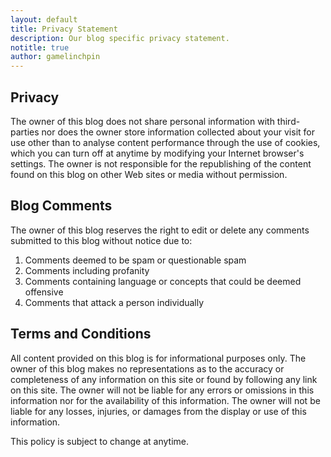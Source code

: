 ```yaml
---
layout: default
title: Privacy Statement
description: Our blog specific privacy statement.
notitle: true
author: gamelinchpin
---
```


## Privacy

The owner of this blog does not share personal information with third-parties nor does the owner store information collected about your visit for use other than to analyse content performance through the use of cookies, which you can turn off at anytime by modifying your Internet browser's settings. The owner is not responsible for the republishing of the content found on this blog on other Web sites or media without permission.

## Blog Comments

The owner of this blog reserves the right to edit or delete any comments submitted to this blog without notice due to:

1. Comments deemed to be spam or questionable spam
2. Comments including profanity
3. Comments containing language or concepts that could be deemed offensive
4. Comments that attack a person individually

## Terms and Conditions

All content provided on this blog is for informational purposes only. The owner of this blog makes no representations as to the accuracy or completeness of any information on this site or found by following any link on this site. The owner will not be liable for any errors or omissions in this information nor for the availability of this information. The owner will not be liable for any losses, injuries, or damages from the display or use of this information.

This policy is subject to change at anytime.

